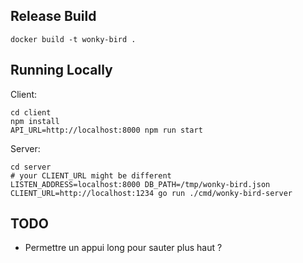 ## Release Build

```shell
docker build -t wonky-bird .
```

## Running Locally

Client:

```shell
cd client
npm install
API_URL=http://localhost:8000 npm run start
```

Server:

```shell
cd server
# your CLIENT_URL might be different
LISTEN_ADDRESS=localhost:8000 DB_PATH=/tmp/wonky-bird.json CLIENT_URL=http://localhost:1234 go run ./cmd/wonky-bird-server
```

## TODO

* Permettre un appui long pour sauter plus haut ?
